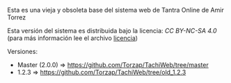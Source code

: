Esta es una vieja y obsoleta base del sistema web de Tantra Online de Amir Torrez

Esta versión del sistema es distribuida bajo la licencia: *CC BY-NC-SA 4.0* (para más información lee el archivo [licencia](https://github.com/Torzap/TachiWeb/blob/old_1.2.3/licencia))

Versiones:
- Master (2.0.0) => https://github.com/Torzap/TachiWeb/tree/master
- 1.2.3 => https://github.com/Torzap/TachiWeb/tree/old_1.2.3
